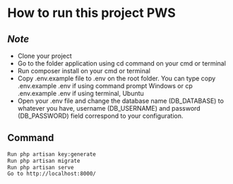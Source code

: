 # How to run this project PWS

## _Note_

- Clone your project
- Go to the folder application using cd command on your cmd or terminal
- Run composer install on your cmd or terminal
- Copy .env.example file to .env on the root folder. You can type copy .env.example .env if using command prompt Windows or cp .env.example .env if using terminal, Ubuntu
- Open your .env file and change the database name (DB_DATABASE) to whatever you have, username (DB_USERNAME) and password (DB_PASSWORD) field correspond to your configuration.

## Command

```sh
Run php artisan key:generate
Run php artisan migrate
Run php artisan serve
Go to http://localhost:8000/
```

